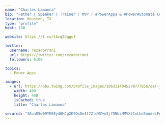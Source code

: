 ```yaml
---
name: "Charles Lamanna"
bio: "Father | Speaker | Trainer | MVP | #PowerApps & #PowerAutomate Community Super User | YouTuber Right-pointing triangle http://youtube.com/c/rezadorrani | Learn - Share - Clockwise rightwards and leftwards open circle arrows"
location: Houston, TX
type: "profile"
heat: 130

website: https://t.co/tAcqSdqguf

twitter:
  username: rezadorrani
  url: https://twitter.com/rezadorrani
  followers: 6108

topics:
  - Power Apps

images:
  - url: https://pbs.twimg.com/profile_images/1063114045270777856/qeT-jpWr_400x400.jpg
    width: 400
    height: 400
    isCached: true
    title: "Charles Lamanna"

secured: "3AunD5w09YMSEyd6HJgXK9OsOe4f72toWZ+mIjYONbzMMVXlCxLhd5modeLFeCRwN52beexqStG+5DKBydphexNh+YRSmmBPF4qdNIjbUkZ3jfXHkWHskJhnhygcbl6P0ol9Fx+V2cHueyDLtNofrfK6ihQzodPSiQ4d/u/akWz9pN++ORgiRYL96jWUYJTcs4T9XorkGS3GuVA7/UBfInr9hmS9R9wPAi2Y/KKhJFcuv3kbYAbN08q43s9eG4y0d017Dyk05+9JGPi0tKNCpa76Rb3c00VdX60AMrAnnpcQ7Kg42KQcP3TpniIJRMlW/EsH81yK4vhw1BMQI8QQkCjdwCrAMQGYJe2b5PenReuC+FhaRPQ3NLpHRqq13pXN/N10U6Cy5U/EfM/jDBktc6Rk2yoPK7CBSq+28BFsHhs=;LF4aqW0rhobz4vn83pMPNA=="
---
```


